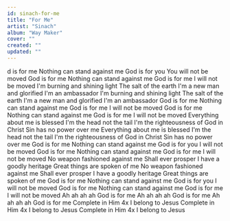 ```yaml
---
id: sinach-for-me
title: "For Me"
artist: "Sinach"
album: "Way Maker"
cover: ""
created: ""
updated: ""
---
```


d is for me
Nothing can stand against me
God is for you
You will not be moved
God is for me
Nothing can stand against me
God is for me
I will not be moved
I'm burning and shining light
The salt of the earth
I'm a new man and glorified
I'm an ambassador
I'm burning and shining light
The salt of the earth
I'm a new man and glorified
I'm an ambassador
God is for me
Nothing can stand against me
God is for me
I will not be moved
God is for me
Nothing can stand against me
God is for me
I will not be moved
Everything about me is blessed
I'm the head not the tail
I'm the righteousness of God in Christ
Sin has no power over me
Everything about me is blessed
I'm the head not the tail
I'm the righteousness of God in Christ
Sin has no power over me
God is for me
Nothing can stand against me
God is for you
I will not be moved
God is for me
Nothing can stand against me
God is for me
I will not be moved
No weapon fashioned against me
Shall ever prosper
I have a goodly heritage
Great things are spoken of me
No weapon fashioned against me
Shall ever prosper
I have a goodly heritage
Great things are spoken of me
God is for me
Nothing can stand against me
God is for you
I will not be moved
God is for me
Nothing can stand against me
God is for me
I will not be moved
Ah ah ah ah
God is for me
Ah ah ah ah
God is for me
Ah ah ah ah
God is for me
Complete in Him 4x
I belong to Jesus
Complete in Him 4x
I belong to Jesus
Complete in Him 4x
I belong to Jesus